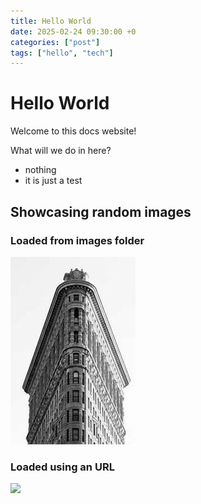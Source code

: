 ```yaml
---
title: Hello World
date: 2025-02-24 09:30:00 +0
categories: ["post"]
tags: ["hello", "tech"]
---
```


# Hello World

Welcome to this docs website!

What will we do in here?
- nothing
- it is just a test

## Showcasing random images

### Loaded from images folder
![randomimg](images/img1.jpg)

### Loaded using an URL
<img src="https://picsum.photos/200/300">

